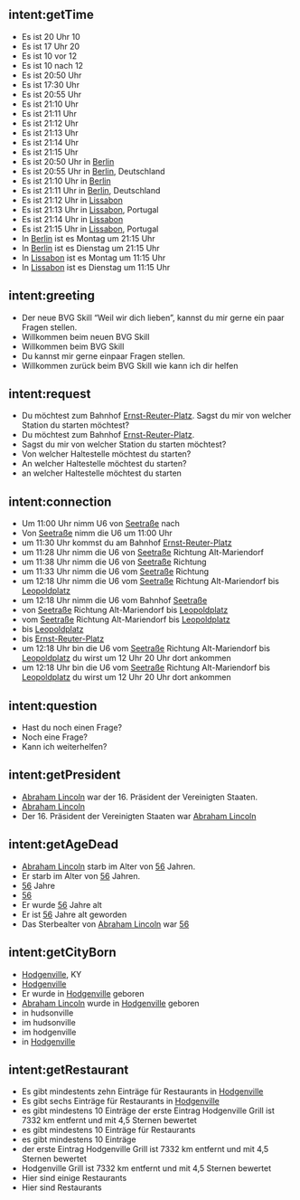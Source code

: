 ## intent:getTime
- Es ist 20 Uhr 10 
- Es ist 17 Uhr 20 
- Es ist 10 vor 12
- Es ist 10 nach 12
- Es ist 20:50 Uhr
- Es ist 17:30 Uhr 
- Es ist 20:55 Uhr
- Es ist 21:10 Uhr 
- Es ist 21:11 Uhr 
- Es ist 21:12 Uhr 
- Es ist 21:13 Uhr 
- Es ist 21:14 Uhr 
- Es ist 21:15 Uhr 
- Es ist 20:50 Uhr in [Berlin](city)
- Es ist 20:55 Uhr in [Berlin](city), Deutschland
- Es ist 21:10 Uhr in [Berlin](city)
- Es ist 21:11 Uhr in [Berlin](city), Deutschland
- Es ist 21:12 Uhr in [Lissabon](city)
- Es ist 21:13 Uhr in [Lissabon](city), Portugal
- Es ist 21:14 Uhr in [Lissabon](city)
- Es ist 21:15 Uhr in [Lissabon](city), Portugal
- In [Berlin](city) ist es Montag um 21:15 Uhr
- In [Berlin](city) ist es Dienstag um 21:15 Uhr
- In [Lissabon](city) ist es Montag um 11:15 Uhr
- In [Lissabon](city) ist es Dienstag um 11:15 Uhr

## intent:greeting
- Der neue BVG Skill “Weil wir dich lieben”, kannst du mir gerne ein paar
Fragen stellen.
- Willkommen beim neuen BVG Skill
- Willkommen beim BVG Skill
- Du kannst mir gerne einpaar Fragen stellen.
- Willkommen zurück beim BVG Skill wie kann ich dir helfen

## intent:request
- Du möchtest zum Bahnhof [Ernst-Reuter-Platz](station_to). Sagst du mir von welcher Station du starten möchtest?
- Du möchtest zum Bahnhof [Ernst-Reuter-Platz](station_to).
- Sagst du mir von welcher Station du starten möchtest?
- Von welcher Haltestelle möchtest du starten?
- An welcher Haltestelle möchtest du starten? 
- an welcher Haltestelle möchtest du starten

## intent:connection
- Um 11:00 Uhr nimm U6 von [Seetraße](station_from) nach 
- Von [Seetraße](station_from) nimm die U6 um 11:00 Uhr 
- um 11:30 Uhr kommst du am Bahnhof [Ernst-Reuter-Platz](station_to)
- um 11:28 Uhr nimm die U6 von [Seetraße](station_from) Richtung Alt-Mariendorf
- um 11:38 Uhr nimm die U6 von [Seetraße](station_from) Richtung 
- um 11:33 Uhr nimm die U6 vom [Seetraße](station_from) Richtung 
- um 12:18 Uhr nimm die U6 vom [Seetraße](station_from) Richtung Alt-Mariendorf bis [Leopoldplatz](station_to)
- um 12:18 Uhr nimm die U6 vom Bahnhof [Seetraße](station_from) 
- von [Seetraße](station_from) Richtung Alt-Mariendorf bis [Leopoldplatz](station_to)
- vom [Seetraße](station_from) Richtung Alt-Mariendorf bis [Leopoldplatz](station_to)
- bis [Leopoldplatz](station_to)
- bis [Ernst-Reuter-Platz](station_to)
- um 12:18 Uhr bin die U6 vom [Seetraße](station_from) Richtung Alt-Mariendorf bis [Leopoldplatz](station_to) du wirst um 12 Uhr 20 Uhr dort ankommen
- um 12:18 Uhr bin die U6 vom [Seetraße](station_from) Richtung Alt-Mariendorf bis [Leopoldplatz](station_to) du wirst um 12 Uhr 20 Uhr dort ankommen

## intent:question
- Hast du noch einen Frage? 
- Noch eine Frage? 
- Kann ich weiterhelfen? 

## intent:getPresident
- [Abraham Lincoln](name) war der 16. Präsident der Vereinigten Staaten.
- [Abraham Lincoln](name)
- Der 16. Präsident der Vereinigten Staaten war [Abraham Lincoln](name)

## intent:getAgeDead
- [Abraham Lincoln](name) starb im Alter von [56](age) Jahren.
- Er starb im Alter von [56](age) Jahren.
- [56](age) Jahre
- [56](age)
- Er wurde [56](age) Jahre alt
- Er ist [56](age) Jahre alt geworden
- Das Sterbealter von [Abraham Lincoln](name) war [56](age)

## intent:getCityBorn
- [Hodgenville](city), KY
- [Hodgenville](city)
- Er wurde in [Hodgenville](city) geboren
- [Abraham Lincoln](name) wurde in [Hodgenville](city) geboren
- in hudsonville
- im hudsonville
- im hodgenville
- in [Hodgenville](city)

## intent:getRestaurant
- Es gibt mindestents zehn Einträge für Restaurants in [Hodgenville](city)
- Es gibt sechs Einträge für Restaurants in [Hodgenville](city)
- es gibt mindestens 10 Einträge der erste Eintrag Hodgenville Grill
ist 7332 km entfernt und mit 4,5 Sternen bewertet
- es gibt mindestens 10 Einträge für Restaurants
- es gibt mindestens 10 Einträge 
- der erste Eintrag Hodgenville Grill ist 7332 km entfernt und mit 4,5 Sternen bewertet
- Hodgenville Grill ist 7332 km entfernt und mit 4,5 Sternen bewertet
- Hier sind einige Restaurants
- Hier sind Restaurants
